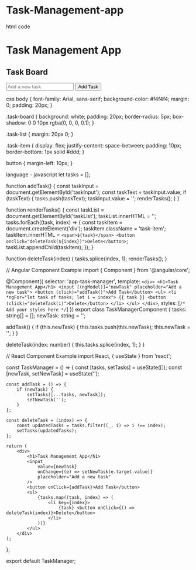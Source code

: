 # Task-Management-app

html code
<!DOCTYPE html>
<html lang="en">
<head>
    <meta charset="UTF-8">
    <meta name="viewport" content="width=device-width, initial-scale=1.0">
    <title>Task Management App</title>
    <link rel="stylesheet" href="styles.css">
</head>
<body>
    <div id="app">
        <h1>Task Management App</h1>
        <div class="task-board">
            <h2>Task Board</h2>
            <div class="task-list" id="taskList"></div>
            <input type="text" id="taskInput" placeholder="Add a new task">
            <button onclick="addTask()">Add Task</button>
        </div>
    </div>
    <script src="script.js"></script>
</body>
</html>

css 
body {
    font-family: Arial, sans-serif;
    background-color: #f4f4f4;
    margin: 0;
    padding: 20px;
}

.task-board {
    background: white;
    padding: 20px;
    border-radius: 5px;
    box-shadow: 0 0 10px rgba(0, 0, 0, 0.1);
}

.task-list {
    margin: 20px 0;
}

.task-item {
    display: flex;
    justify-content: space-between;
    padding: 10px;
    border-bottom: 1px solid #ddd;
}

button {
    margin-left: 10px;
}

language - javascript
let tasks = [];

function addTask() {
    const taskInput = document.getElementById('taskInput');
    const taskText = taskInput.value;
    if (taskText) {
        tasks.push(taskText);
        taskInput.value = '';
        renderTasks();
    }
}

function renderTasks() {
    const taskList = document.getElementById('taskList');
    taskList.innerHTML = '';
    tasks.forEach((task, index) => {
        const taskItem = document.createElement('div');
        taskItem.className = 'task-item';
        taskItem.innerHTML = `
            <span>${task}</span>
            <button onclick="deleteTask(${index})">Delete</button>
        `;
        taskList.appendChild(taskItem);
    });
}

function deleteTask(index) {
    tasks.splice(index, 1);
    renderTasks();
}

// Angular Component Example
import { Component } from '@angular/core';

@Component({
  selector: 'app-task-manager',
  template: `
    <div>
      <h1>Task Management App</h1>
      <input [(ngModel)]="newTask" placeholder="Add a new task">
      <button (click)="addTask()">Add Task</button>
      <ul>
        <li *ngFor="let task of tasks; let i = index">
          {{ task }} <button (click)="deleteTask(i)">Delete</button>
        </li>
      </ul>
    </div>
  `,
  styles: [`
    /* Add your styles here */
  `]
})
export class TaskManagerComponent {
  tasks: string[] = [];
  newTask: string = '';

  addTask() {
    if (this.newTask) {
      this.tasks.push(this.newTask);
      this.newTask = '';
    }
  }

  deleteTask(index: number) {
    this.tasks.splice(index, 1);
  }
}

// React Component Example
import React, { useState } from 'react';

const TaskManager = () => {
    const [tasks, setTasks] = useState([]);
    const [newTask, setNewTask] = useState('');

    const addTask = () => {
        if (newTask) {
            setTasks([...tasks, newTask]);
            setNewTask('');
        }
    };

    const deleteTask = (index) => {
        const updatedTasks = tasks.filter((_, i) => i !== index);
        setTasks(updatedTasks);
    };

    return (
        <div>
            <h1>Task Management App</h1>
            <input 
                value={newTask} 
                onChange={(e) => setNewTask(e.target.value)} 
                placeholder="Add a new task" 
            />
            <button onClick={addTask}>Add Task</button>
            <ul>
                {tasks.map((task, index) => (
                    <li key={index}>
                        {task} <button onClick={() => deleteTask(index)}>Delete</button>
                    </li>
                ))}
            </ul>
        </div>
    );
};

export default TaskManager;
